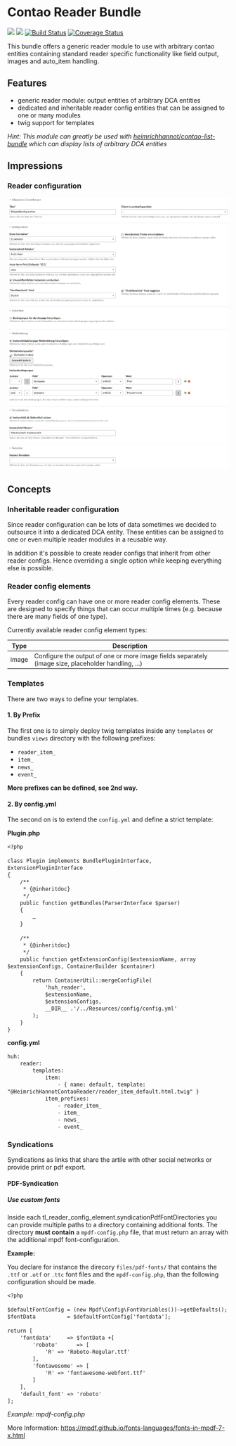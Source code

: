 # Contao Reader Bundle

![](https://img.shields.io/packagist/v/heimrichhannot/contao-reader-bundle.svg)
![](https://img.shields.io/packagist/dt/heimrichhannot/contao-reader-bundle.svg)
[![Build Status](https://travis-ci.org/heimrichhannot/contao-reader-bundle.svg?branch=master)](https://travis-ci.org/heimrichhannot/contao-reader-bundle)
[![Coverage Status](https://coveralls.io/repos/github/heimrichhannot/contao-reader-bundle/badge.svg?branch=master)](https://coveralls.io/github/heimrichhannot/contao-reader-bundle?branch=master)

This bundle offers a generic reader module to use with arbitrary contao entities containing standard reader specific functionality like field output, images and auto_item handling.

## Features

- generic reader module: output entities of arbitrary DCA entities
- dedicated and inheritable reader config entities that can be assigned to one or many modules
- twig support for templates

*Hint: This module can greatly be used with [heimrichhannot/contao-list-bundle](https://github.com/heimrichhannot/contao-list-bundle) which can display lists of arbitrary DCA entities*

## Impressions

### Reader configuration

![alt preview](docs/reader-config.png)

## Concepts

### Inheritable reader configuration

Since reader configuration can be lots of data sometimes we decided to outsource it into a dedicated DCA entity.
These entities can be assigned to one or even multiple reader modules in a reusable way.

In addition it's possible to create reader configs that inherit from other reader configs.
Hence overriding a single option while keeping everything else is possible.

### Reader config elements

Every reader config can have one or more reader config elements. These are designed to specify things that can occur multiple times (e.g. because there are many fields of one type).

Currently available reader config element types:

Type  | Description
------|------------
image | Configure the output of one or more image fields separately (image size, placeholder handling, ...)

### Templates

There are two ways to define your templates. 

#### 1. By Prefix

The first one is to simply deploy twig templates inside any `templates` or bundles `views` directory with the following prefixes:

- `reader_item_`
- `item_`
- `news_`
- `event_`

**More prefixes can be defined, see 2nd way.**

#### 2. By config.yml

The second on is to extend the `config.yml` and define a strict template:

**Plugin.php**
```
<?php

class Plugin implements BundlePluginInterface, ExtensionPluginInterface
{
    /**
     * {@inheritdoc}
     */
    public function getBundles(ParserInterface $parser)
    {
        …
    }

    /**
     * {@inheritdoc}
     */
    public function getExtensionConfig($extensionName, array $extensionConfigs, ContainerBuilder $container)
    {
        return ContainerUtil::mergeConfigFile(
            'huh_reader',
            $extensionName,
            $extensionConfigs,
            __DIR__ .'/../Resources/config/config.yml'
        );
    }
}
```

**config.yml**
```
huh:
    reader:
        templates:
            item:
                - { name: default, template: "@HeimrichHannotContaoReader/reader_item_default.html.twig" }
            item_prefixes:
                - reader_item_
                - item_
                - news_
                - event_
```

### Syndications

Syndications as links that share the artile with other social networks or provide print or pdf export.

#### PDF-Syndication

##### Use custom fonts  

Inside each tl_reader_config_element.syndicationPdfFontDirectories you can provide multiple paths to a directory containing additional fonts.
The directory **must contain** a `mpdf-config.php` file, that must return an array with the additional mpdf font-configuration.

**Example:**

You declare for instance the direcory `files/pdf-fonts/` that contains the `.ttf` or `.otf` or `.ttc` font files and the `mpdf-config.php`, than the following configuration should be made. 

```
<?php

$defaultFontConfig = (new Mpdf\Config\FontVariables())->getDefaults();
$fontData          = $defaultFontConfig['fontdata'];

return [
    'fontdata'     => $fontData +[
        'roboto'      => [
            'R' => 'Roboto-Regular.ttf'
        ],
        'fontawesome' => [
            'R' => 'fontawesome-webfont.ttf'
        ]
    ],
    'default_font' => 'roboto'
];
``` 
*Example: mpdf-config.php*

More Information: https://mpdf.github.io/fonts-languages/fonts-in-mpdf-7-x.html